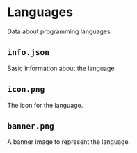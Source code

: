 # Languages

Data about programming languages.

## `info.json`

Basic information about the language.

## `icon.png`

The icon for the language.

## `banner.png`

A banner image to represent the language.
